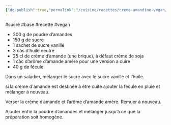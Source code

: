 ```yaml
---
{"dg-publish":true,"permalink":"/cuisine/recettes/creme-amandine-vegan/"}
---
```


#sucré #base #recette #vegan 

- 300 g de poudre d’amandes
- 150 g de sucre
- 1 sachet de sucre vanillé
- 3 càs d’huile neutre
- 25 cl de crème d’amande (une brique), à défaut crème de soja
- 1 càc d’arôme d’amande amère
pour une version a cuire
- 40 g de fécule

Dans un saladier, mélanger le sucre avec le sucre vanillé et l’huile.

si la crème d'amande est destinée à être cuite ajouter la fécule en pluie et mélanger à nouveau.

Verser la crème d’amande et l’arôme d’amande amère. Remuer à nouveau.

Ajouter enfin la poudre d’amandes et mélanger jusqu’à ce que la préparation soit homogène.
